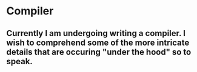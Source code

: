 # Compiler

## Currently I am undergoing writing a compiler. I wish to comprehend some of the more intricate details that are occuring "under the hood" so to speak.
